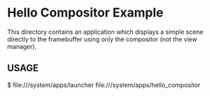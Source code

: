# Hello Compositor Example

This directory contains an application which displays a simple scene directly
to the framebuffer using only the compositor (not the view manager).

## USAGE

  $ file:///system/apps/launcher file:///system/apps/hello_compositor
